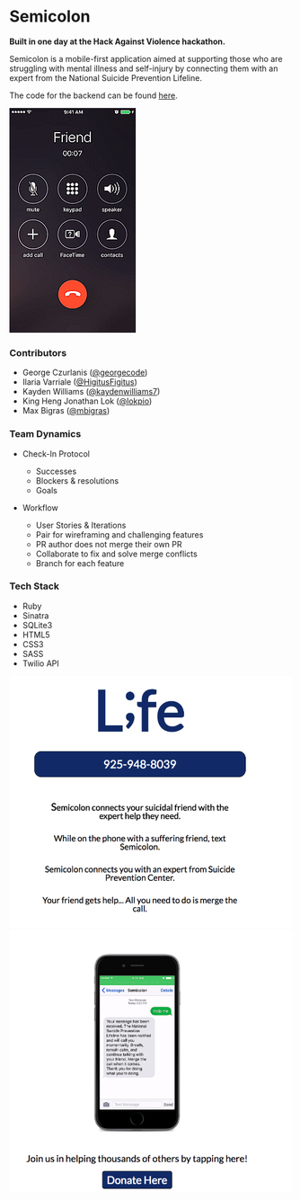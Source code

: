 # Semicolon

**Built in one day at the Hack Against Violence hackathon.**

Semicolon is a mobile-first application aimed at supporting those who are struggling with mental illness and self-injury by connecting them with an expert from the National Suicide Prevention Lifeline.

The code for the backend can be found [here](https://github.com/HigitusFigitus/semicolon-back).


![Semicolon App Phone Gif](/images/webvid.gif)   


### Contributors

* George Czurlanis ([@georgecode](https://github.com/georgecode))  
* Ilaria Varriale ([@HigitusFigitus](http://github.com/HigitusFigitus))  
* Kayden Williams ([@kaydenwilliams7](https://github.com/kaydenwilliams7))  
* King Heng Jonathan Lok ([@lokpio](http://github.com/elliedori))  
* Max Bigras ([@mbigras](https://github.com/mbigras))  

### Team Dynamics

* Check-In Protocol
  * Successes
  * Blockers & resolutions
  * Goals

* Workflow
  * User Stories & Iterations
  * Pair for wireframing and challenging features
  * PR author does not merge their own PR
  * Collaborate to fix and solve merge conflicts
  * Branch for each feature  

### Tech Stack
* Ruby
* Sinatra
* SQLite3
* HTML5
* CSS3
* SASS
* Twilio API  

![Semicolon App Home Snapshot](/images/home.png)  
![Semicolon App Phone Snapshot](/images/phone.png) 
